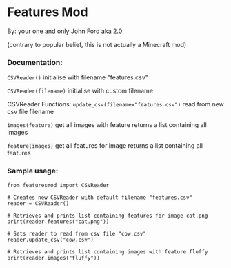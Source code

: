 # Features Mod
By: your one and only John Ford aka 2.0

(contrary to popular belief, this is not actually a Minecraft mod)

### Documentation:
`CSVReader()`
initialise with filename "features.csv"

`CSVReader(filename)`
initialise with custom filename

CSVReader Functions:
`update_csv(filename="features.csv")`
	read from new csv file filename
	
`images(feature)`
	get all images with feature
	returns a list containing all images
	
`feature(images)`
	get all features for image
	returns a list containing all features

### Sample usage:
```
from featuresmod import CSVReader

# Creates new CSVReader with default filename "features.csv"
reader = CSVReader()

# Retrieves and prints list containing features for image cat.png
print(reader.features("cat.png"))

# Sets reader to read from csv file "cow.csv"
reader.update_csv("cow.csv")

# Retrieves and prints list containing images with feature fluffy
print(reader.images("fluffy"))
```
